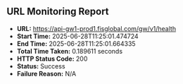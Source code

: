 ## URL Monitoring Report

- **URL:** https://api-gw1-prod1.fisglobal.com/gw/v1/health
- **Start Time:** 2025-06-28T11:25:01.474724
- **End Time:** 2025-06-28T11:25:01.664335
- **Total Time Taken:** 0.189611 seconds
- **HTTP Status Code:** 200
- **Status:** Success
- **Failure Reason:** N/A

